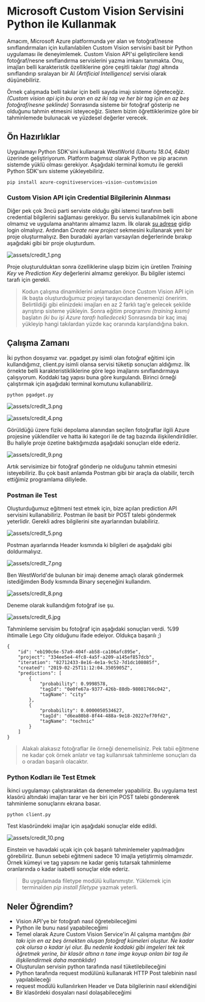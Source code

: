 # Microsoft Custom Vision Servisini Python ile Kullanmak

Amacım, Microsoft Azure platformunda yer alan ve fotoğraf/nesne sınıflandırmaları için kullanılabilen Custom Vision servisini basit bir Python uygulaması ile deneyimlemek. Custom Vision API'si geliştircilere kendi fotoğraf/nesne sınıflandırma servislerini yazma imkanı tanımakta. Onu, imajları belli karakteristik özelliklerine göre çeşitli takılar _(tag)_ altında sınıflandırıp sıralayan bir AI _(Artificial Intelligence)_ servisi olarak düşünebiliriz.

Örnek çalışmada belli takılar için belli sayıda imajı sisteme öğreteceğiz. _(Custom vision api için bu oran en az iki tag ve her bir tag için en az beş fotoğraf/nesne şeklinde)_ Sonrasında sisteme bir fotoğraf gösterip ne olduğunu tahmin etmesini isteyeceğiz. Sistem bizim öğrettiklerimize göre bir tahminlemede bulunacak ve yüzdesel değerler verecek.

## Ön Hazırlıklar

Uygulamayı Python SDK'sini kullanarak WestWorld _(Ubuntu 18.04, 64bit)_ üzerinde geliştiriyorum. Platform bağımsız olarak Python ve pip aracının sistemde yüklü olması gerekiyor. Aşağıdaki terminal komutu ile gerekli Python SDK'sını sisteme yükleyebiliriz.

```
pip install azure-cognitiveservices-vision-customvision
```

### Custom Vision API için Credential Bilgilerinin Alınması

Diğer pek çok 3ncü parti serviste olduğu gibi istemci tarafının belli credential bilgilerini sağlaması gerekiyor. Bu servis kullanabilmek için abone olmamız ve uygulama anahtarını almamız lazım. İlk olarak [şu adrese](https://www.customvision.ai/) gidip login olmalıyız. Ardından _Create new project_ sekmesini kullanarak yeni bir proje oluşturmalıyız. Ben buradaki ayarları varsayılan değerlerinde bırakıp aşağıdaki gibi bir proje oluşturdum.

![assets/credit_1.png](assets/credit_1.png)

Proje oluşturulduktan sonra özelliklerine ulaşıp bizim için üretilen _Training Key_ ve _Prediction Key_ değerlerini almamız gerekiyor. Bu bilgiler istemci tarafı için gerekli.

>Kodun çalışma dinamiklerini anlamadan önce Custom Vision API için ilk başta oluşturduğumuz projeyi tarayıcıdan denemenizi öneririm. Belirtildiği gibi elinizdeki imajları en az 2 farklı tag'e gelecek şekilde ayrıştırıp sisteme yükleyin. Sonra eğitim programını _(training kısmı)_ başlatın _(ki bu işi Azure tarafı halledecek)_ Sonrasında bir kaç imaj yükleyip hangi takılardan yüzde kaç oranında karşılandığına bakın.

## Çalışma Zamanı

İki python dosyamız var. pgadget.py isimli olan fotoğraf eğitimi için kullandığımız, client.py isimli olansa servisi tüketip sonuçları aldığımız. İlk örnekte belli karakteristikliklerine göre lego imajlarını sınıflandırmaya çalışıyorum. Koddaki tag yapısı buna göre kurgulandı. Birinci örneği çalıştırmak için aşağıdaki terminal komutunu kullanabiliriz.

```
python pgadget.py
```

![assets/credit_3.png](assets/credit_3.png)

![assets/credit_4.png](assets/credit_4.png)

Görüldüğü üzere fiziki depolama alanından seçilen fotoğraflar ilgili Azure projesine yüklendiler ve hatta iki kategori ile de tag bazında ilişkilendirildiler. Bu haliyle proje özetine baktığımızda aşağıdaki sonuçları elde ederiz.

![assets/credit_9.png](assets/credit_9.png)

Artık servisimize bir fotoğraf gönderip ne olduğunu tahmin etmesini isteyebiliriz. Bu çok basit anlamda Postman gibi bir araçla da olabilir, tercih ettiğimiz programlama diliylede.

### Postman ile Test

Oluşturduğumuz eğitmeni test etmek için, bize açılan prediction API servisini kullanabiliriz. Postman ile basit bir POST talebi göndermek yeterlidir. Gerekli adres bilgilerini site ayarlarından bulabiliriz.

![assets/credit_5.png](assets/credit_5.png)

Postman ayarlarında Header kısmında ki bilgileri de aşağıdaki gibi doldurmalıyız.

![assets/credit_7.png](assets/credit_7.png)

Ben WestWorld'de bulunan bir imajı deneme amaçlı olarak göndermek istediğimden Body kısmında Binary seçeneğini kullandım.

![assets/credit_8.png](assets/credit_8.png)

Deneme olarak kullandığım fotoğraf ise şu.

![assets/credit_6.jpg](assets/credit_6.jpg)

Tahminleme servisim bu fotoğraf için aşağıdaki sonuçları verdi. %99 ihtimalle Lego City olduğunu ifade edeiyor. Oldukça başarılı ;)

```
{
    "id": "eb190c6e-57a9-404f-ab58-ca106afc895e",
    "project": "334ee5e4-4fc8-4a5f-a209-a145ef857dcb",
    "iteration": "82712433-8e16-4e1a-9c52-7d1dc108085f",
    "created": "2019-02-25T11:12:04.3505905Z",
    "predictions": [
        {
            "probability": 0.9998578,
            "tagId": "0e0fe67a-9377-426b-88db-98081766c042",
            "tagName": "city"
        },
        {
            "probability": 0.0000050534627,
            "tagId": "d6ea80b8-8f44-488a-9e18-20227ef70fd2",
            "tagName": "technic"
        }
    ]
}
```

>Alakalı alakasız fotoğraflar ile örneği denemelisiniz. Pek tabii eğitmene ne kadar çok örnek anlatır ve tag kullanırsak tahminleme sonuçları da o oradan başarılı olacaktır.

### Python Kodları ile Test Etmek

İkinci uygulamayı çalıştıraraktan da denemeler yapabiliriz. Bu uygulama test klasörü altındaki imajları tarar ve her biri için POST talebi göndererek tahminleme sonuçlarını ekrana basar.

```
python client.py
```

Test klasöründeki imajlar için aşağıdaki sonuçlar elde edildi.

![assets/credit_10.png](assets/credit_10.png)

Einstein ve havadaki uçak için çok başarılı tahminlemeler yapılmadığını görebiliriz. Bunun sebebi eğitmeni sadece 10 imajla yetiştirmiş olmamızdır. Örnek kümeyi ve tag yapısını ne kadar geniş tutarsak tahminleme oranlarında o kadar isabetli sonuçlar elde ederiz.

>Bu uygulamada filetype modülü kullanımıştır. Yüklemek için terminalden _pip install filetype_ yazmak yeterli.

## Neler Öğrendim?

- Vision API'ye bir fotoğrafı nasıl öğretebileceğimi
- Python ile bunu nasıl yapabileceğimi
- Temel olarak Azure Custom Vision Service'in AI çalışma mantığını _(bir takı için en az beş örnekten oluşan fotoğraf kümeleri oluştur. Ne kadar çok olursa o kadar iyi olur. Bu nedenle koddaki gibi imgeleri tek tek öğretmek yerine, bir klasör altına n tane imge koyup onları bir tag ile ilişkilendirmek daha mantıklıdır)_
- Oluşturulan servisin python tarafında nasıl tüketilebileceğini
- Python tarafında request modülünü kullanarak HTTP Post talebinin nasıl yapılabileceği
- request modülü kullanılırken Header ve Data bilgilerinin nasıl eklendiğini
- Bir klasördeki dosyaları nasıl dolaşabileceğimi
